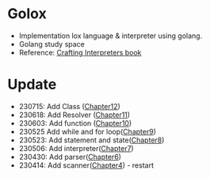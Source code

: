 # Golox

- Implementation lox language & interpreter using golang.
- Golang study space
- Reference: [Crafting Interpreters book](http://www.craftinginterpreters.com)

# Update

- 230715: Add Class ([Chapter12](https://www.craftinginterpreters.com/classes.html))
- 230618: Add Resolver ([Chapter11](https://www.craftinginterpreters.com/resolving-and-binding.html))
- 230603: Add function ([Chapter10](https://www.craftinginterpreters.com/functions.html))
- 230525 Add while and for loop([Chapter9](https://www.craftinginterpreters.com/control-flow.html))
- 230523: Add statement and state([Chapter8](https://www.craftinginterpreters.com/statements-and-state.html))
- 230506: Add interpreter([Chapter7](https://www.craftinginterpreters.com/evaluating-expressions.html))
- 230430: Add parser([Chapter6](https://www.craftinginterpreters.com/parsing-expressions.html))
- 230414: Add scanner([Chapter4](http://www.craftinginterpreters.com/scanning.html)) - restart
